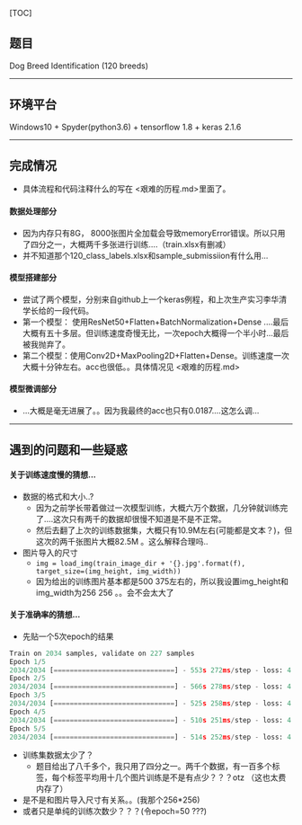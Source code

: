 [TOC]



## 题目

Dog Breed Identification (120 breeds)

-----------------------

## 环境平台

 Windows10 + Spyder(python3.6) + tensorflow 1.8 + keras 2.1.6 

-----------------------

## 完成情况

- 具体流程和代码注释什么的写在 <艰难的历程.md>里面了。


#### 数据处理部分

  - 因为内存只有8G， 8000张图片全加载会导致memoryError错误。所以只用了四分之一，大概两千多张进行训练....（train.xlsx有删减）
  - 并不知道那个120_class_labels.xlsx和sample_submissiion有什么用...

#### 模型搭建部分

  - 尝试了两个模型，分别来自github上一个keras例程，和上次生产实习李华清学长给的一段代码。
  - 第一个模型： 使用ResNet50+Flatten+BatchNormalization+Dense ....最后大概有五十多层。但训练速度奇慢无比，一次epoch大概得一个半小时...最后被我抛弃了。
  - 第二个模型：使用Conv2D+MaxPooling2D+Flatten+Dense。训练速度一次大概十分钟左右。acc也很低。。具体情况见 <艰难的历程.md>

#### 模型微调部分

  - ...大概是毫无进展了。。因为我最终的acc也只有0.0187....这怎么调...


--------------------------


## 遇到的问题和一些疑惑

#### 关于训练速度慢的猜想...
  - 数据的格式和大小..?
    - 因为之前学长带着做过一次模型训练，大概六万个数据，几分钟就训练完了....这次只有两千的数据却很慢不知道是不是不正常。 
    - 然后去翻了上次的训练数据集，大概只有10.9M左右(可能都是文本？)，但这次的两千张图片大概82.5M 。这么解释合理吗..
  - 图片导入的尺寸
    - ```img = load_img(train_image_dir + '{}.jpg'.format(f), target_size=(img_height, img_width))```
    - 因为给出的训练图片基本都是500 375左右的，所以我设置img_height和img_width为256 256 。。会不会太大了


#### 关于准确率的猜想...

- 先贴一个5次epoch的结果

```python
Train on 2034 samples, validate on 227 samples
Epoch 1/5
2034/2034 [==============================] - 553s 272ms/step - loss: 4.7846 - acc: 0.0098 - val_loss: 4.7858 - val_acc: 0.0088...] - ETA: 4:28 - loss: 4.7849 - acc: 0.00881984/2034 [============================>.] - ETA: 13s - loss: 4.7846 - acc: 0.0101
Epoch 2/5
2034/2034 [==============================] - 566s 278ms/step - loss: 4.7823 - acc: 0.0093 - val_loss: 4.7850 - val_acc: 0.0088...] - ETA: 7:17 - loss: 4.7835 - acc: 0.0059
Epoch 3/5
2034/2034 [==============================] - 525s 258ms/step - loss: 4.7801 - acc: 0.0093 - val_loss: 4.7844 - val_acc: 0.0088
Epoch 4/5
2034/2034 [==============================] - 510s 251ms/step - loss: 4.7781 - acc: 0.0103 - val_loss: 4.7838 - val_acc: 0.0044
Epoch 5/5
2034/2034 [==============================] - 514s 252ms/step - loss: 4.7763 - acc: 0.0133 - val_loss: 4.7833 - val_acc: 0.0044..] - ETA: 7:00 - loss: 4.7712 - acc: 0.0187
```

- 训练集数据太少了？
  - 题目给出了八千多个，我只用了四分之一。两千个数据，有一百多个标签，每个标签平均用十几个图片训练是不是有点少？？？otz （这也太费内存了）
- 是不是和图片导入尺寸有关系。。(我那个256*256)
- 或者只是单纯的训练次数少？？？(令epoch=50 ???)

